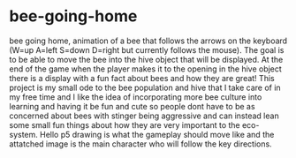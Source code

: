 # bee-going-home
bee going home, animation of a bee that follows the arrows on the keyboard (W=up A=left S=down D=right but currently follows the mouse). The goal is to be able to move the bee into the hive object that will be displayed. At the end of the game when the player makes it to the opening in the hive object there is a display with a fun fact about bees and how they are great! This project is my small ode to the bee population and hive that I take care of in my free time and I like the idea of incorporating more bee culture into learning and having it be fun and cute so people dont have to be as concerned about bees with stinger being aggressive and can instead lean some small fun things about how they are very important to the eco-system. Hello p5 drawing is what the gameplay should move like and the attatched image is the main character who will follow the key directions.
